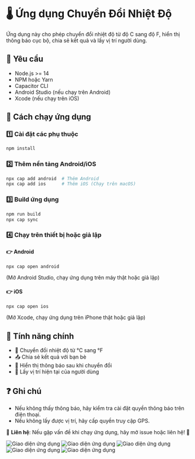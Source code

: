 # 🌡 Ứng dụng Chuyển Đổi Nhiệt Độ

Ứng dụng này cho phép chuyển đổi nhiệt độ từ độ C sang độ F, hiển thị thông báo cục bộ, chia sẻ kết quả và lấy vị trí người dùng.

## 📌 Yêu cầu
- Node.js >= 14
- NPM hoặc Yarn
- Capacitor CLI
- Android Studio (nếu chạy trên Android)
- Xcode (nếu chạy trên iOS)

## 🚀 Cách chạy ứng dụng

### 1️⃣ Cài đặt các phụ thuộc
```sh
npm install
```

### 2️⃣ Thêm nền tảng Android/iOS
```sh
npx cap add android  # Thêm Android
npx cap add ios      # Thêm iOS (Chạy trên macOS)
```

### 3️⃣ Build ứng dụng
```sh
npm run build
npx cap sync
```

### 4️⃣ Chạy trên thiết bị hoặc giả lập
#### 👉 Android
```sh
npx cap open android
```
(Mở Android Studio, chạy ứng dụng trên máy thật hoặc giả lập)

#### 👉 iOS
```sh
npx cap open ios
```
(Mở Xcode, chạy ứng dụng trên iPhone thật hoặc giả lập)

## 📱 Tính năng chính
- 🔄 Chuyển đổi nhiệt độ từ °C sang °F
- 📤 Chia sẻ kết quả với bạn bè
- 🔔 Hiển thị thông báo sau khi chuyển đổi
- 📍 Lấy vị trí hiện tại của người dùng

## ❓ Ghi chú
- Nếu không thấy thông báo, hãy kiểm tra cài đặt quyền thông báo trên điện thoại.
- Nếu không lấy được vị trí, hãy cấp quyền truy cập GPS.

📌 **Liên hệ**: Nếu gặp vấn đề khi chạy ứng dụng, hãy mở issue hoặc liên hệ! 🚀

![Giao diện ứng dụng](src/assets/a1.jpg)
![Giao diện ứng dụng](src/assets/a2.jpg)
![Giao diện ứng dụng](src/assets/a3.jpg)
![Giao diện ứng dụng](src/assets/a4.jpg)
![Giao diện ứng dụng](src/assets/a5.jpg)

